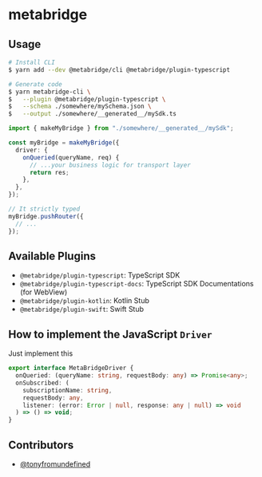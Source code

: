# metabridge

## Usage

```bash
# Install CLI
$ yarn add --dev @metabridge/cli @metabridge/plugin-typescript

# Generate code
$ yarn metabridge-cli \
$   --plugin @metabridge/plugin-typescript \
$   --schema ./somewhere/mySchema.json \
$   --output ./somewhere/__generated__/mySdk.ts
```

```typescript
import { makeMyBridge } from "./somewhere/__generated__/mySdk";

const myBridge = makeMyBridge({
  driver: {
    onQueried(queryName, req) {
      // ...your business logic for transport layer
      return res;
    },
  },
});

// It strictly typed
myBridge.pushRouter({
  // ...
});
```

## Available Plugins

- `@metabridge/plugin-typescript`: TypeScript SDK
- `@metabridge/plugin-typescript-docs`: TypeScript SDK Documentations (for WebView)
- `@metabridge/plugin-kotlin`: Kotlin Stub
- `@metabridge/plugin-swift`: Swift Stub

## How to implement the JavaScript `Driver`

Just implement this

```typescript
export interface MetaBridgeDriver {
  onQueried: (queryName: string, requestBody: any) => Promise<any>;
  onSubscribed: (
    subscriptionName: string,
    requestBody: any,
    listener: (error: Error | null, response: any | null) => void
  ) => () => void;
}
```

## Contributors

- [@tonyfromundefined](https://github.com/tonyfromundefined)
